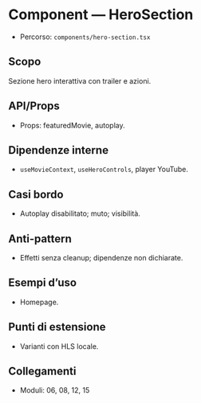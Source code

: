 # Component — HeroSection

- Percorso: `components/hero-section.tsx`

## Scopo
Sezione hero interattiva con trailer e azioni.

## API/Props
- Props: featuredMovie, autoplay.

## Dipendenze interne
- `useMovieContext`, `useHeroControls`, player YouTube.

## Casi bordo
- Autoplay disabilitato; muto; visibilità.

## Anti-pattern
- Effetti senza cleanup; dipendenze non dichiarate.

## Esempi d’uso
- Homepage.

## Punti di estensione
- Varianti con HLS locale.

## Collegamenti
- Moduli: 06, 08, 12, 15